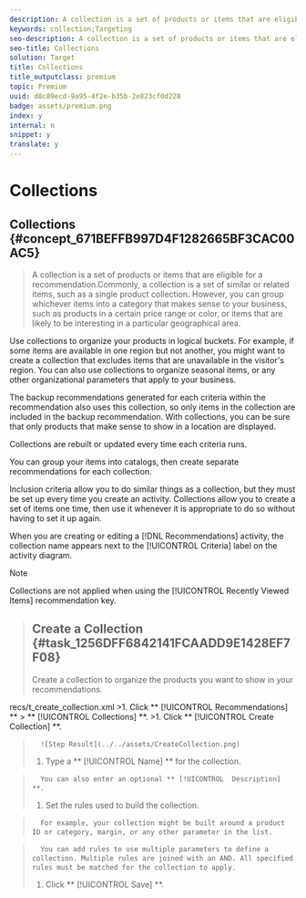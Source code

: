 ```yaml
---
description: A collection is a set of products or items that are eligible for a recommendation.
keywords: collection;Targeting
seo-description: A collection is a set of products or items that are eligible for a recommendation.
seo-title: Collections
solution: Target
title: Collections
title_outputclass: premium
topic: Premium
uuid: d0c89ecd-9a95-4f2e-b35b-2e823cf0d228
badge: assets/premium.png
index: y
internal: n
snippet: y
translate: y
---
```


# Collections

## Collections {#concept_671BEFFB997D4F1282665BF3CAC00AC5}
>A collection is a set of products or items that are eligible for a recommendation.Commonly, a collection is a set of similar or related items, such as a single product collection. However, you can group whichever items into a category that makes sense to your business, such as products in a certain price range or color, or items that are likely to be interesting in a particular geographical area. 

Use collections to organize your products in logical buckets. For example, if some items are available in one region but not another, you might want to create a collection that excludes items that are unavailable in the visitor's region. You can also use collections to organize seasonal items, or any other organizational parameters that apply to your business. 

The backup recommendations generated for each criteria within the recommendation also uses this collection, so only items in the collection are included in the backup recommendation. With collections, you can be sure that only products that make sense to show in a location are displayed. 

Collections are rebuilt or updated every time each criteria runs. 

You can group your items into catalogs, then create separate recommendations for each collection. 

Inclusion criteria allow you to do similar things as a collection, but they must be set up every time you create an activity. Collections allow you to create a set of items one time, then use it whenever it is appropriate to do so without having to set it up again. 

When you are creating or editing a [!DNL  Recommendations] activity, the collection name appears next to the [!UICONTROL  Criteria] label on the activity diagram. 


>[!NOTE]
>
>Collections are not applied when using the [!UICONTROL  Recently Viewed Items] recommendation key. 


>## Create a Collection {#task_1256DFF6842141FCAADD9E1428EF7F08}
>Create a collection to organize the products you want to show in your recommendations. 
<draft-comment otherprops="merge">
  recs/t_create_collection.xml 
</draft-comment>
>1. Click ** [!UICONTROL  Recommendations] ** > ** [!UICONTROL  Collections] **.
>1. Click ** [!UICONTROL  Create Collection] **.

>       ![Step Result](../../assets/CreateCollection.png) 
>1. Type a ** [!UICONTROL  Name] ** for the collection.

>       You can also enter an optional ** [!UICONTROL  Description] **. 
>1. Set the rules used to build the collection.

>       For example, your collection might be built around a product ID or category, margin, or any other parameter in the list. 

>       You can add rules to use multiple parameters to define a collection. Multiple rules are joined with an AND. All specified rules must be matched for the collection to apply. 
>1. Click ** [!UICONTROL  Save] **.

